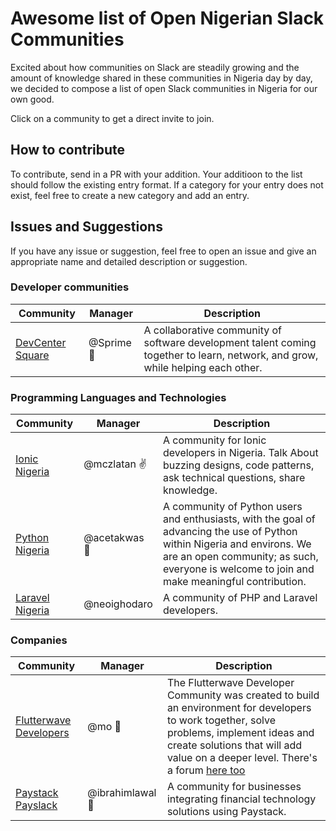 # Awesome list of Open Nigerian Slack Communities

Excited about how communities on Slack are steadily growing and the amount of knowledge shared in these communities in Nigeria day by day, we decided to compose a list of open Slack communities in Nigeria for our own good. 

Click on a community to get a direct invite to join.

## How to contribute

To contribute, send in a PR with your addition. Your additioon to the list should follow the existing entry format. If a category for your entry does not exist, feel free to create a new category and add an entry.

## Issues and Suggestions

If you have any issue or suggestion, feel free to open an issue and give an appropriate name and detailed description or suggestion.

### Developer communities

Community               |      Manager      |              Description
------------------------|-------------------| ------------------------------------------
[DevCenter Square](https://devcenter-square-slack.herokuapp.com/)        |    @Sprime 🙌     | A collaborative community of software development talent coming together to learn, network, and grow, while helping each other.

### Programming Languages and Technologies

Community               |      Manager      |              Description
------------------------|-------------------|------------------------------------------
[Ionic Nigeria](https://ionic-nigeria.herokuapp.com)           |    @mczlatan ✌   | A community for Ionic developers in Nigeria. Talk About buzzing designs, code patterns, ask technical questions, share knowledge.
[Python Nigeria](https://py-slack-invite.herokuapp.com/)           |    @acetakwas 👨   | A community of Python users and enthusiasts, with the goal of advancing the use of Python within Nigeria and environs. We are an open community; as such, everyone is welcome to join and make meaningful contribution.
[Laravel Nigeria](https://www.laravelnigeria.com/)           |    @neoighodaro    | A community of PHP and Laravel developers.

### Companies

Community               |      Manager      |                      Description
------------------------|-------------------|------------------------------------------
[Flutterwave Developers](http://bit.ly/2yRh01e)  |    @mo 👵         | The Flutterwave Developer Community was created to build an environment for developers to work together, solve problems, implement ideas and create solutions that will add value on a deeper level. There's a forum [here too](http://bit.ly/2yRh01e)
[Paystack Payslack](https://slack.paystack.com)       |  @ibrahimlawal 💂 | A community for businesses integrating financial technology solutions using Paystack.






